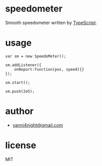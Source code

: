 speedometer
===========

Smooth speedometer written by [TypeScript](http://www.typescriptlang.org/).

usage
===========

    
    var sm = new SpeedoMeter();
    
    sm.addListener({
        onReport:function(pos, speed){}
    });
    
    sm.start();
    
    sm.push(2e5);


author
===========

 - <yanni4night@gmail.com>

license
===========
MIT
